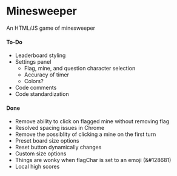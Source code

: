 # Minesweeper
An HTML/JS game of minesweeper




#### To-Do
- Leaderboard styling
- Settings panel
    - Flag, mine, and question character selection
    - Accuracy of timer
    - Colors?
- Code comments
- Code standardization



#### Done
- Remove ability to click on flagged mine without removing flag
- Resolved spacing issues in Chrome
- Remove the possiblity of clicking a mine on the first turn
- Preset board size options
- Reset button dynamically changes
- Custom size options
- Things are wonky when flagChar is set to an emoji (&#128681)
- Local high scores